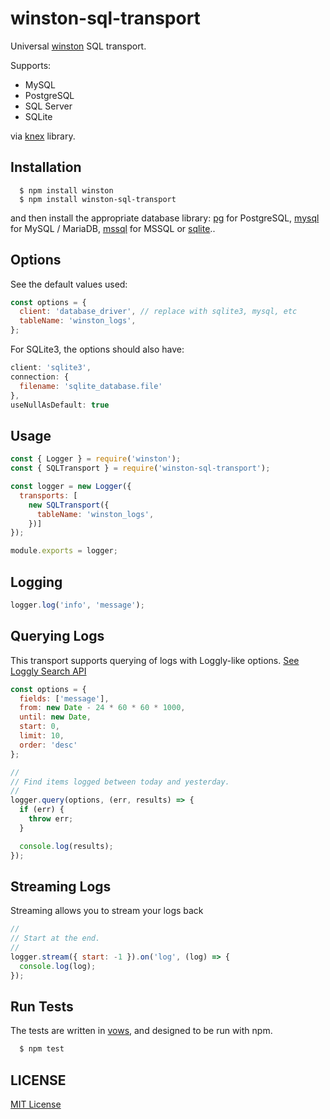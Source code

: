 # winston-sql-transport

Universal [winston](https://www.npmjs.com/package/winston) SQL transport.

Supports:
- MySQL
- PostgreSQL
- SQL Server
- SQLite

via [knex](http://knexjs.org/) library.

## Installation

```console
  $ npm install winston
  $ npm install winston-sql-transport
```

and then install the appropriate database library: [pg](https://github.com/brianc/node-postgres) for PostgreSQL, [mysql](https://github.com/felixge/node-mysql) for MySQL / MariaDB, [mssql](https://github.com/patriksimek/node-mssql) for MSSQL or [sqlite](https://github.com/mapbox/node-sqlite3)..

## Options

See the default values used:

```js
const options = {
  client: 'database_driver', // replace with sqlite3, mysql, etc
  tableName: 'winston_logs',
};
```

For SQLite3, the options should also have:
```js
client: 'sqlite3',
connection: {
  filename: 'sqlite_database.file'
},
useNullAsDefault: true
```

## Usage

```js
const { Logger } = require('winston');
const { SQLTransport } = require('winston-sql-transport');

const logger = new Logger({
  transports: [
    new SQLTransport({
      tableName: 'winston_logs',
    })]
});

module.exports = logger;
```

## Logging

```js
logger.log('info', 'message');
```

## Querying Logs

This transport supports querying of logs with Loggly-like options. [See Loggly Search API](https://www.loggly.com/docs/api-retrieving-data/)

```js
const options = {
  fields: ['message'],
  from: new Date - 24 * 60 * 60 * 1000,
  until: new Date,
  start: 0,
  limit: 10,
  order: 'desc'
};

//
// Find items logged between today and yesterday.
//
logger.query(options, (err, results) => {
  if (err) {
    throw err;
  }

  console.log(results);
});
```

## Streaming Logs

Streaming allows you to stream your logs back

```js
//
// Start at the end.
//
logger.stream({ start: -1 }).on('log', (log) => {
  console.log(log);
});
```

## Run Tests

The tests are written in [vows](http://vowsjs.org), and designed to be run with npm.

```bash
  $ npm test
```

## LICENSE

[MIT License](http://en.wikipedia.org/wiki/MIT_License)

